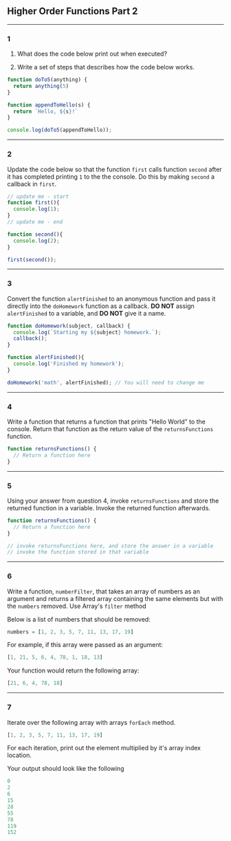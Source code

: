 ## Higher Order Functions Part 2

---
### 1
1. What does the code below print out when executed?

2. Write a set of steps that describes how the code below works.

```javascript
function doTo5(anything) {
  return anything(5)
}

function appendToHello(s) {
  return `Hello, ${s}!`
}

console.log(doTo5(appendToHello));
```

---
### 2

Update the code below so that the function `first` calls function `second` after it has completed printing `1` to the the console. Do this by making `second` a callback in `first`. 

```javascript
// update me - start
function first(){
  console.log(1);
}
// update me - end

function second(){
  console.log(2);
}

first(second());
```

---

### 3

Convert the function `alertFinished` to an anonymous function and pass it directly into the `doHomework` function as a callback. **DO NOT** assign `alertFinished` to a variable, and **DO NOT** give it a name.


```javascript
function doHomework(subject, callback) {
  console.log(`Starting my ${subject} homework.`);
  callback();
}

function alertFinished(){
  console.log('Finished my homework');
}

doHomework('math', alertFinished); // You will need to change me
```

---

### 4

Write a function that returns a function that prints "Hello World" to the console. Return that function as the return value of the `returnsFunctions` function.

```javascript
function returnsFunctions() {
  // Return a function here
}
```

---

### 5

Using your answer from question 4, invoke `returnsFunctions` and store the returned function in a variable. Invoke the returned function afterwards.

```javascript
function returnsFunctions() {
  // Return a function here
}

// invoke returnsFunctions here, and store the answer in a variable
// invoke the function stored in that variable
```

---

### 6

Write a function, `numberFilter`, that takes an array of numbers as an argument and returns a
filtered array containing the same elements but with the `numbers` removed. Use Array's `filter` method

Below is a list of numbers that should be removed:
```javascript
numbers = [1, 2, 3, 5, 7, 11, 13, 17, 19]
```
For example, if this array were passed as an argument:
```javascript
[1, 21, 5, 6, 4, 78, 1, 18, 13]
```

Your function would return the following array:
```javascript
[21, 6, 4, 78, 18]
```

---

### 7

Iterate over the following array with arrays `forEach` method.

```javascript
[1, 2, 3, 5, 7, 11, 13, 17, 19]
```

For each iteration, print out the element multiplied by it's array index location.

Your output should look like the following

```javascript
0
2
6
15
28
55
78
119
152
```

